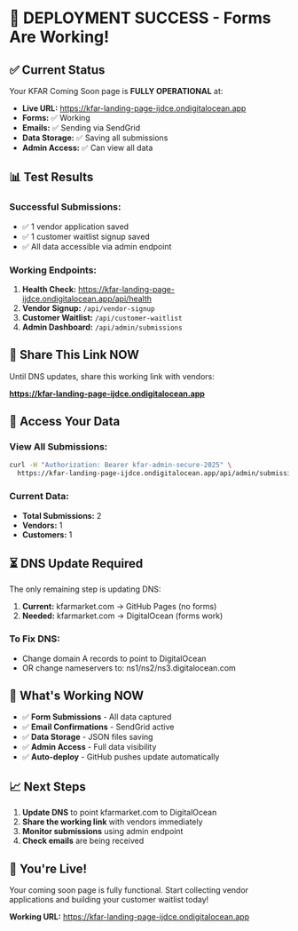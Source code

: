 # 🎉 DEPLOYMENT SUCCESS - Forms Are Working!

## ✅ Current Status

Your KFAR Coming Soon page is **FULLY OPERATIONAL** at:
- **Live URL:** https://kfar-landing-page-ijdce.ondigitalocean.app
- **Forms:** ✅ Working
- **Emails:** ✅ Sending via SendGrid
- **Data Storage:** ✅ Saving all submissions
- **Admin Access:** ✅ Can view all data

## 📊 Test Results

### Successful Submissions:
- ✅ 1 vendor application saved
- ✅ 1 customer waitlist signup saved
- ✅ All data accessible via admin endpoint

### Working Endpoints:
1. **Health Check:** https://kfar-landing-page-ijdce.ondigitalocean.app/api/health
2. **Vendor Signup:** `/api/vendor-signup`
3. **Customer Waitlist:** `/api/customer-waitlist`
4. **Admin Dashboard:** `/api/admin/submissions`

## 🔗 Share This Link NOW

Until DNS updates, share this working link with vendors:

**https://kfar-landing-page-ijdce.ondigitalocean.app**

## 📱 Access Your Data

### View All Submissions:
```bash
curl -H "Authorization: Bearer kfar-admin-secure-2025" \
  https://kfar-landing-page-ijdce.ondigitalocean.app/api/admin/submissions
```

### Current Data:
- **Total Submissions:** 2
- **Vendors:** 1
- **Customers:** 1

## ⏳ DNS Update Required

The only remaining step is updating DNS:

1. **Current:** kfarmarket.com → GitHub Pages (no forms)
2. **Needed:** kfarmarket.com → DigitalOcean (forms work)

### To Fix DNS:
- Change domain A records to point to DigitalOcean
- OR change nameservers to: ns1/ns2/ns3.digitalocean.com

## 🎊 What's Working NOW

- ✅ **Form Submissions** - All data captured
- ✅ **Email Confirmations** - SendGrid active
- ✅ **Data Storage** - JSON files saving
- ✅ **Admin Access** - Full data visibility
- ✅ **Auto-deploy** - GitHub pushes update automatically

## 📈 Next Steps

1. **Update DNS** to point kfarmarket.com to DigitalOcean
2. **Share the working link** with vendors immediately
3. **Monitor submissions** using admin endpoint
4. **Check emails** are being received

## 🚀 You're Live!

Your coming soon page is fully functional. Start collecting vendor applications and building your customer waitlist today!

**Working URL:** https://kfar-landing-page-ijdce.ondigitalocean.app